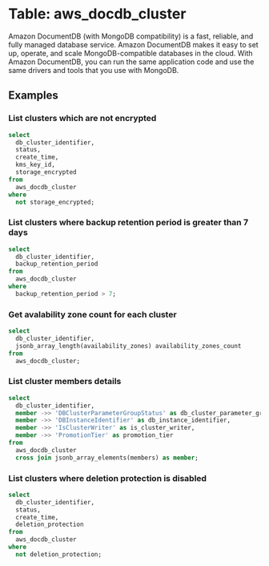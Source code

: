 # Table: aws_docdb_cluster

Amazon DocumentDB (with MongoDB compatibility) is a fast, reliable, and fully managed database service. Amazon DocumentDB makes it easy to set up, operate, and scale MongoDB-compatible databases in the cloud. With Amazon DocumentDB, you can run the same application code and use the same drivers and tools that you use with MongoDB.

## Examples

### List clusters which are not encrypted

```sql
select
  db_cluster_identifier,
  status,
  create_time,
  kms_key_id,
  storage_encrypted
from
  aws_docdb_cluster
where
  not storage_encrypted;
```

### List clusters where backup retention period is greater than 7 days

```sql
select
  db_cluster_identifier,
  backup_retention_period
from
  aws_docdb_cluster
where
  backup_retention_period > 7;
```

### Get avalability zone count for each cluster

```sql
select
  db_cluster_identifier,
  jsonb_array_length(availability_zones) availability_zones_count
from
  aws_docdb_cluster;
```

### List cluster members details

```sql
select
  db_cluster_identifier,
  member ->> 'DBClusterParameterGroupStatus' as db_cluster_parameter_group_status,
  member ->> 'DBInstanceIdentifier' as db_instance_identifier,
  member ->> 'IsClusterWriter' as is_cluster_writer,
  member ->> 'PromotionTier' as promotion_tier
from
  aws_docdb_cluster
  cross join jsonb_array_elements(members) as member;
```

### List clusters where deletion protection is disabled

```sql
select
  db_cluster_identifier,
  status,
  create_time,
  deletion_protection
from
  aws_docdb_cluster
where
  not deletion_protection;
```